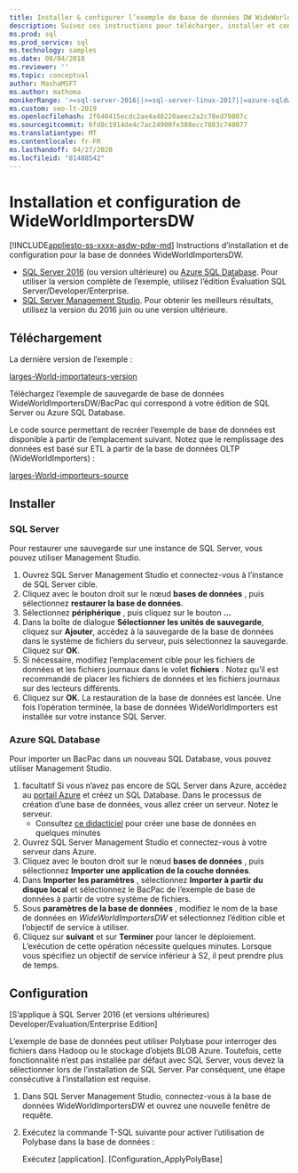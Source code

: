 ```yaml
---
title: Installer & configurer l’exemple de base de données DW WideWorldImporters
description: Suivez ces instructions pour télécharger, installer et configurer l’exemple de base de données WideWorldImportersDW avec SQL Server Management Studio.
ms.prod: sql
ms.prod_service: sql
ms.technology: samples
ms.date: 08/04/2018
ms.reviewer: ''
ms.topic: conceptual
author: MashaMSFT
ms.author: mathoma
monikerRange: '>=sql-server-2016||>=sql-server-linux-2017||=azure-sqldw-latest||>=aps-pdw-2016||=sqlallproducts-allversions||=azuresqldb-mi-current'
ms.custom: seo-lt-2019
ms.openlocfilehash: 2f640415ecdc2ae4a48220aeec2a2c78ed79807c
ms.sourcegitcommit: 6fd8c1914de4c7ac24900fe388ecc7883c740077
ms.translationtype: MT
ms.contentlocale: fr-FR
ms.lasthandoff: 04/27/2020
ms.locfileid: "81488542"
---
```

# <a name="wideworldimportersdw-installation-and-configuration"></a>Installation et configuration de WideWorldImportersDW
[!INCLUDE[appliesto-ss-xxxx-asdw-pdw-md](../includes/appliesto-ss-xxxx-asdw-pdw-md.md)]
Instructions d’installation et de configuration pour la base de données WideWorldImportersDW.

- [SQL Server 2016](https://www.microsoft.com/evalcenter/evaluate-sql-server-2016) (ou version ultérieure) ou [Azure SQL Database](https://azure.microsoft.com/services/sql-database/). Pour utiliser la version complète de l’exemple, utilisez l’édition Évaluation SQL Server/Developer/Enterprise.
- [SQL Server Management Studio](../ssms/download-sql-server-management-studio-ssms.md). Pour obtenir les meilleurs résultats, utilisez la version du 2016 juin ou une version ultérieure.

## <a name="download"></a>Téléchargement

La dernière version de l’exemple :

[larges-World-importateurs-version](https://go.microsoft.com/fwlink/?LinkID=800630)

Téléchargez l’exemple de sauvegarde de base de données WideWorldImportersDW/BacPac qui correspond à votre édition de SQL Server ou Azure SQL Database.

Le code source permettant de recréer l’exemple de base de données est disponible à partir de l’emplacement suivant. Notez que le remplissage des données est basé sur ETL à partir de la base de données OLTP (WideWorldImporters) :

[larges-World-importeurs-source](https://github.com/Microsoft/sql-server-samples/tree/master/samples/databases/wide-world-importers/sample-scripts)

## <a name="install"></a>Installer


### <a name="sql-server"></a>SQL Server

Pour restaurer une sauvegarde sur une instance de SQL Server, vous pouvez utiliser Management Studio.

1. Ouvrez SQL Server Management Studio et connectez-vous à l’instance de SQL Server cible.
2. Cliquez avec le bouton droit sur le nœud **bases de données** , puis sélectionnez **restaurer la base de données**.
3. Sélectionnez **périphérique** , puis cliquez sur le bouton **...**
4. Dans la boîte de dialogue **Sélectionner les unités de sauvegarde**, cliquez sur **Ajouter**, accédez à la sauvegarde de la base de données dans le système de fichiers du serveur, puis sélectionnez la sauvegarde. Cliquez sur **OK**.
5. Si nécessaire, modifiez l’emplacement cible pour les fichiers de données et les fichiers journaux dans le volet **fichiers** . Notez qu’il est recommandé de placer les fichiers de données et les fichiers journaux sur des lecteurs différents.
6. Cliquez sur **OK**. La restauration de la base de données est lancée. Une fois l’opération terminée, la base de données WideWorldImporters est installée sur votre instance SQL Server.

### <a name="azure-sql-database"></a>Azure SQL Database

Pour importer un BacPac dans un nouveau SQL Database, vous pouvez utiliser Management Studio.

1. facultatif Si vous n’avez pas encore de SQL Server dans Azure, accédez au [portail Azure](https://portal.azure.com/) et créez un SQL Database. Dans le processus de création d’une base de données, vous allez créer un serveur. Notez le serveur.
   - Consultez [ce didacticiel](https://azure.microsoft.com/documentation/articles/sql-database-get-started/) pour créer une base de données en quelques minutes
2. Ouvrez SQL Server Management Studio et connectez-vous à votre serveur dans Azure.
3. Cliquez avec le bouton droit sur le nœud **bases de données** , puis sélectionnez **Importer une application de la couche données**.
4. Dans **Importer les paramètres** , sélectionnez **Importer à partir du disque local** et sélectionnez le BacPac de l’exemple de base de données à partir de votre système de fichiers.
5. Sous **paramètres de la base de données** , modifiez le nom de la base de données en *WideWorldImportersDW* et sélectionnez l’édition cible et l’objectif de service à utiliser.
6. Cliquez sur **suivant** et sur **Terminer** pour lancer le déploiement. L’exécution de cette opération nécessite quelques minutes. Lorsque vous spécifiez un objectif de service inférieur à S2, il peut prendre plus de temps.

## <a name="configuration"></a>Configuration

[S’applique à SQL Server 2016 (et versions ultérieures) Developer/Evaluation/Enterprise Edition]

L’exemple de base de données peut utiliser Polybase pour interroger des fichiers dans Hadoop ou le stockage d’objets BLOB Azure. Toutefois, cette fonctionnalité n’est pas installée par défaut avec SQL Server, vous devez la sélectionner lors de l’installation de SQL Server. Par conséquent, une étape consécutive à l’installation est requise.

1. Dans SQL Server Management Studio, connectez-vous à la base de données WideWorldImportersDW et ouvrez une nouvelle fenêtre de requête.
2. Exécutez la commande T-SQL suivante pour activer l’utilisation de Polybase dans la base de données :

   Exécutez [application]. [Configuration_ApplyPolyBase]

